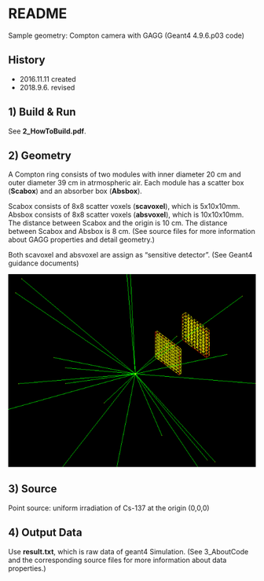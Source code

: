 # README
Sample geometry: Compton camera with GAGG (Geant4 4.9.6.p03 code)

## History
 - 2016.11.11 created  
 - 2018.9.6. revised  
 
## 1) Build & Run 
 See **2_HowToBuild.pdf**.

## 2) Geometry

 A Compton ring consists of two modules with inner diameter 20 cm and outer diameter 39 cm in atrmospheric air.
 Each module has a scatter box (**Scabox**) and an absorber box (**Absbox**).

 Scabox consists of 8x8 scatter voxels (**scavoxel**), which is 5x10x10mm.
 Absbox consists of 8x8 scatter voxels (**absvoxel**), which is 10x10x10mm.
 The distance between Scabox and the origin is 10 cm.
 The distance between Scabox and Absbox is 8 cm.
 (See source files for more information about GAGG properties and detail geometry.)

 Both scavoxel and absvoxel are assign as “sensitive detector”. (See Geant4 guidance documents)

![compton_geometry](geometry.png)

## 3) Source

 Point source: uniform irradiation of Cs-137 at the origin (0,0,0)

## 4) Output Data
 Use **result.txt**, which is raw data of geant4 Simulation.
 (See 3_AboutCode and the corresponding source files for more information about data properties.)

